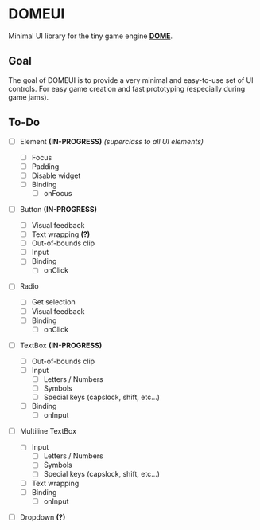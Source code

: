 # DOMEUI
Minimal UI library for the tiny game engine **[DOME](https://github.com/domeengine/dome)**.

## Goal
The goal of DOMEUI is to provide a very minimal and easy-to-use set of UI controls.
For easy game creation and fast prototyping (especially during game jams).

## To-Do
- [ ] Element **(IN-PROGRESS)** _(superclass to all UI elements)_
  - [ ] Focus
  - [ ] Padding
  - [ ] Disable widget
  - [ ] Binding
    - [ ] onFocus
- [ ] Button **(IN-PROGRESS)**
  - [ ] Visual feedback
  - [ ] Text wrapping **(?)**
  - [ ] Out-of-bounds clip
  - [ ] Input
  - [ ] Binding
    - [ ] onClick
- [ ] Radio
  - [ ] Get selection
  - [ ] Visual feedback
  - [ ] Binding
    - [ ] onClick
- [ ] TextBox **(IN-PROGRESS)**
  - [ ] Out-of-bounds clip
  - [ ] Input
    - [ ] Letters / Numbers
    - [ ] Symbols
    - [ ] Special keys (capslock, shift, etc...)
  - [ ] Binding
    - [ ] onInput
- [ ] Multiline TextBox
  - [ ] Input
    - [ ] Letters / Numbers
    - [ ] Symbols
    - [ ] Special keys (capslock, shift, etc...)
  - [ ] Text wrapping
  - [ ] Binding
    - [ ] onInput
- [ ] Dropdown **(?)**

